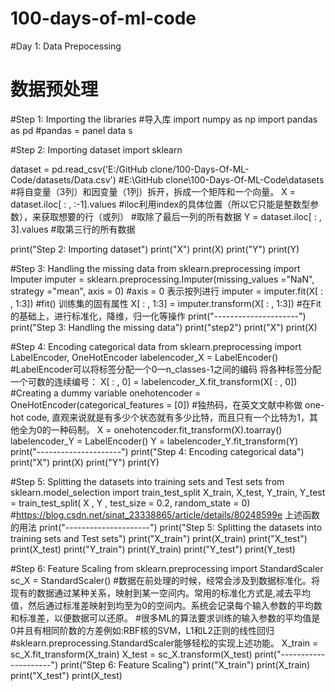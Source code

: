 # 100-days-of-ml-code
#Day 1: Data Prepocessing
# 数据预处理

#Step 1: Importing the libraries
#导入库
import numpy as np
import pandas as pd #pandas = panel data s

#Step 2: Importing dataset
import sklearn

dataset = pd.read_csv('E:/GitHub clone/100-Days-Of-ML-Code/datasets/Data.csv')
#E:\GitHub clone\100-Days-Of-ML-Code\datasets
#将自变量（3列）和因变量（1列）拆开，拆成一个矩阵和一个向量。
X = dataset.iloc[ : , :-1].values
#iloc利用index的具体位置（所以它只能是整数型参数），来获取想要的行（或列）
#取除了最后一列的所有数据
Y = dataset.iloc[ : , 3].values
#取第三行的所有数据

print("Step 2: Importing dataset")
print("X")
print(X)
print("Y")
print(Y)

#Step 3: Handling the missing data
from sklearn.preprocessing import Imputer
imputer = sklearn.preprocessing.Imputer(missing_values ="NaN", strategy ="mean", axis = 0)
#axis = 0 表示按列进行
imputer = imputer.fit(X[ : , 1:3])
#fit() 训练集的固有属性
X[ : , 1:3] = imputer.transform(X[ : , 1:3])
#在Fit的基础上，进行标准化，降维，归一化等操作
print("---------------------")
print("Step 3: Handling the missing data")
print("step2")
print("X")
print(X)

#Step 4: Encoding categorical data
from sklearn.preprocessing import LabelEncoder, OneHotEncoder
labelencoder_X = LabelEncoder()
#LabelEncoder可以将标签分配一个0—n_classes-1之间的编码 将各种标签分配一个可数的连续编号：
X[ : , 0] = labelencoder_X.fit_transform(X[ : , 0])
#Creating a dummy variable
onehotencoder = OneHotEncoder(categorical_features = [0])
#独热码，在英文文献中称做 one-hot code, 直观来说就是有多少个状态就有多少比特，而且只有一个比特为1，其他全为0的一种码制。
X = onehotencoder.fit_transform(X).toarray()
labelencoder_Y = LabelEncoder()
Y =  labelencoder_Y.fit_transform(Y)
print("---------------------")
print("Step 4: Encoding categorical data")
print("X")
print(X)
print("Y")
print(Y)

#Step 5: Splitting the datasets into training sets and Test sets
from sklearn.model_selection import train_test_split
X_train, X_test, Y_train, Y_test = train_test_split( X , Y , test_size = 0.2, random_state = 0)
#https://blog.csdn.net/sinat_23338865/article/details/80248599e 上述函数的用法
print("---------------------")
print("Step 5: Splitting the datasets into training sets and Test sets")
print("X_train")
print(X_train)
print("X_test")
print(X_test)
print("Y_train")
print(Y_train)
print("Y_test")
print(Y_test)

#Step 6: Feature Scaling
from sklearn.preprocessing import StandardScaler
sc_X = StandardScaler()
#数据在前处理的时候，经常会涉及到数据标准化。将现有的数据通过某种关系，映射到某一空间内。常用的标准化方式是,减去平均值，然后通过标准差映射到均至为0的空间内。系统会记录每个输入参数的平均数和标准差，以便数据可以还原。
#很多ML的算法要求训练的输入参数的平均值是0并且有相同阶数的方差例如:RBF核的SVM，L1和L2正则的线性回归
#sklearn.preprocessing.StandardScaler能够轻松的实现上述功能。
X_train = sc_X.fit_transform(X_train)
X_test = sc_X.transform(X_test)
print("---------------------")
print("Step 6: Feature Scaling")
print("X_train")
print(X_train)
print("X_test")
print(X_test)
